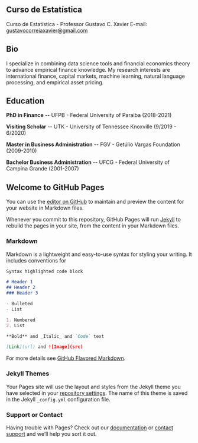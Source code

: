 Curso de Estatística
--------------------

Curso de Estatística - Professor Gustavo C. Xavier
E-mail: gustavocorreiaxavier@gmail.com

## Bio
I specialize in combining data science tools and financial economics theory to advance empirical finance knowledge. My research interests are international finance, capital markets, machine learning, natural language processing, and empirical asset pricing.

## Education

**PhD in Finance** -- UFPB - Federal University of Paraiba (2018-2021)

**Visiting Scholar** -- UTK - University of Tennessee Knoxville (9/2019 - 6/2020)

**Master in Business Administration** -- FGV - Getúlio Vargas Foundation (2009-2010)

**Bachelor Business Administration** -- UFCG - Federal University of Campina Grande (2001-2007)



## Welcome to GitHub Pages

You can use the [editor on GitHub](https://github.com/gustavocxavier/gxavier.github.io/edit/master/index.md) to maintain and preview the content for your website in Markdown files.

Whenever you commit to this repository, GitHub Pages will run [Jekyll](https://jekyllrb.com/) to rebuild the pages in your site, from the content in your Markdown files.

### Markdown

Markdown is a lightweight and easy-to-use syntax for styling your writing. It includes conventions for

```markdown
Syntax highlighted code block

# Header 1
## Header 2
### Header 3

- Bulleted
- List

1. Numbered
2. List

**Bold** and _Italic_ and `Code` text

[Link](url) and ![Image](src)
```

For more details see [GitHub Flavored Markdown](https://guides.github.com/features/mastering-markdown/).

### Jekyll Themes

Your Pages site will use the layout and styles from the Jekyll theme you have selected in your [repository settings](https://github.com/gustavocxavier/gxavier.github.io/settings). The name of this theme is saved in the Jekyll `_config.yml` configuration file.

### Support or Contact

Having trouble with Pages? Check out our [documentation](https://help.github.com/categories/github-pages-basics/) or [contact support](https://github.com/contact) and we’ll help you sort it out.
